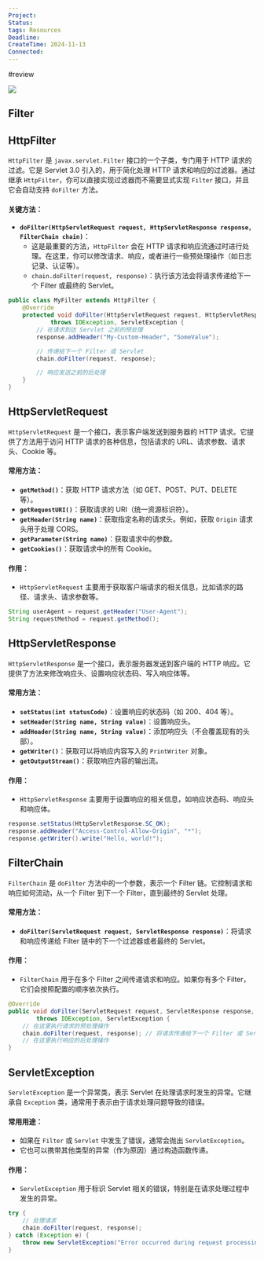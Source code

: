 ```yaml
---
Project: 
Status:
tags: Resources
Deadline:
CreateTime: 2024-11-13
Connected:
---
```


#review

![](https://i.sstatic.net/9iCub.png)
## Filter
## HttpFilter
`HttpFilter` 是 `javax.servlet.Filter` 接口的一个子类，专门用于 HTTP 请求的过滤。它是 Servlet 3.0 引入的，用于简化处理 HTTP 请求和响应的过滤器。通过继承 `HttpFilter`，你可以直接实现过滤器而不需要显式实现 `Filter` 接口，并且它会自动支持 `doFilter` 方法。

#### 关键方法：

- **`doFilter(HttpServletRequest request, HttpServletResponse response, FilterChain chain)`**：
    - 这是最重要的方法，`HttpFilter` 会在 HTTP 请求和响应流通过时进行处理。在这里，你可以修改请求、响应，或者进行一些预处理操作（如日志记录、认证等）。
    - `chain.doFilter(request, response)`：执行该方法会将请求传递给下一个 Filter 或最终的 Servlet。

```java
public class MyFilter extends HttpFilter {
    @Override
    protected void doFilter(HttpServletRequest request, HttpServletResponse response, FilterChain chain)
            throws IOException, ServletException {
        // 在请求到达 Servlet 之前的预处理
        response.addHeader("My-Custom-Header", "SomeValue");

        // 传递给下一个 Filter 或 Servlet
        chain.doFilter(request, response);

        // 响应发送之前的后处理
    }
}

```

## HttpServletRequest
`HttpServletRequest` 是一个接口，表示客户端发送到服务器的 HTTP 请求。它提供了方法用于访问 HTTP 请求的各种信息，包括请求的 URL、请求参数、请求头、Cookie 等。

#### 常用方法：

- **`getMethod()`**：获取 HTTP 请求方法（如 GET、POST、PUT、DELETE 等）。
- **`getRequestURI()`**：获取请求的 URI（统一资源标识符）。
- **`getHeader(String name)`**：获取指定名称的请求头。例如，获取 `Origin` 请求头用于处理 CORS。
- **`getParameter(String name)`**：获取请求中的参数。
- **`getCookies()`**：获取请求中的所有 Cookie。

#### 作用：

- `HttpServletRequest` 主要用于获取客户端请求的相关信息，比如请求的路径、请求头、请求参数等。

```java
String userAgent = request.getHeader("User-Agent");
String requestMethod = request.getMethod();
```

## HttpServletResponse
`HttpServletResponse` 是一个接口，表示服务器发送到客户端的 HTTP 响应。它提供了方法来修改响应头、设置响应状态码、写入响应体等。
#### 常用方法：

- **`setStatus(int statusCode)`**：设置响应的状态码（如 200、404 等）。
- **`setHeader(String name, String value)`**：设置响应头。
- **`addHeader(String name, String value)`**：添加响应头（不会覆盖现有的头部）。
- **`getWriter()`**：获取可以将响应内容写入的 `PrintWriter` 对象。
- **`getOutputStream()`**：获取响应内容的输出流。

#### 作用：

- `HttpServletResponse` 主要用于设置响应的相关信息，如响应状态码、响应头和响应体。

```java
response.setStatus(HttpServletResponse.SC_OK);
response.addHeader("Access-Control-Allow-Origin", "*");
response.getWriter().write("Hello, world!");

```


## FilterChain
`FilterChain` 是 `doFilter` 方法中的一个参数，表示一个 Filter 链。它控制请求和响应如何流动，从一个 Filter 到下一个 Filter，直到最终的 Servlet 处理。

#### 常用方法：

- **`doFilter(ServletRequest request, ServletResponse response)`**：将请求和响应传递给 Filter 链中的下一个过滤器或者最终的 Servlet。

#### 作用：

- `FilterChain` 用于在多个 Filter 之间传递请求和响应。如果你有多个 Filter，它们会按照配置的顺序依次执行。

```java
@Override
public void doFilter(ServletRequest request, ServletResponse response, FilterChain chain)
        throws IOException, ServletException {
    // 在这里执行请求的预处理操作
    chain.doFilter(request, response); // 将请求传递给下一个 Filter 或 Servlet
    // 在这里执行响应的后处理操作
}

```

## ServletException
`ServletException` 是一个异常类，表示 Servlet 在处理请求时发生的异常。它继承自 `Exception` 类，通常用于表示由于请求处理问题导致的错误。

#### 常用用途：

- 如果在 `Filter` 或 `Servlet` 中发生了错误，通常会抛出 `ServletException`。
- 它也可以携带其他类型的异常（作为原因）通过构造函数传递。

#### 作用：

- `ServletException` 用于标识 Servlet 相关的错误，特别是在请求处理过程中发生的异常。


```java
try {
    // 处理请求
    chain.doFilter(request, response);
} catch (Exception e) {
    throw new ServletException("Error occurred during request processing", e);
}

```